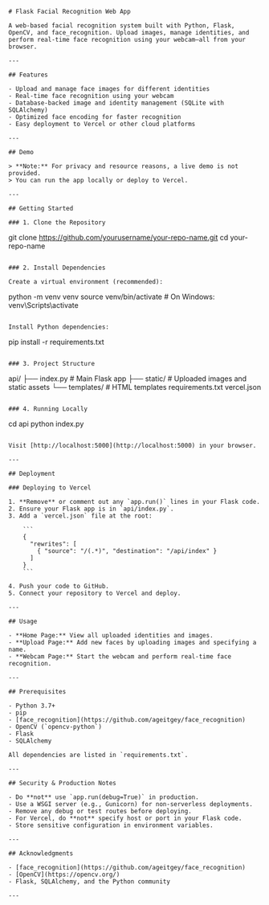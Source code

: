 ```
# Flask Facial Recognition Web App

A web-based facial recognition system built with Python, Flask, OpenCV, and face_recognition. Upload images, manage identities, and perform real-time face recognition using your webcam—all from your browser.

---

## Features

- Upload and manage face images for different identities
- Real-time face recognition using your webcam
- Database-backed image and identity management (SQLite with SQLAlchemy)
- Optimized face encoding for faster recognition
- Easy deployment to Vercel or other cloud platforms

---

## Demo

> **Note:** For privacy and resource reasons, a live demo is not provided.  
> You can run the app locally or deploy to Vercel.

---

## Getting Started

### 1. Clone the Repository

```

git clone https://github.com/yourusername/your-repo-name.git
cd your-repo-name

```

### 2. Install Dependencies

Create a virtual environment (recommended):

```

python -m venv venv
source venv/bin/activate  \# On Windows: venv\Scripts\activate

```

Install Python dependencies:

```

pip install -r requirements.txt

```

### 3. Project Structure

```

api/
├── index.py          \# Main Flask app
├── static/           \# Uploaded images and static assets
└── templates/        \# HTML templates
requirements.txt
vercel.json

```

### 4. Running Locally

```

cd api
python index.py

```

Visit [http://localhost:5000](http://localhost:5000) in your browser.

---

## Deployment

### Deploying to Vercel

1. **Remove** or comment out any `app.run()` lines in your Flask code.
2. Ensure your Flask app is in `api/index.py`.
3. Add a `vercel.json` file at the root:

    ```
    {
      "rewrites": [
        { "source": "/(.*)", "destination": "/api/index" }
      ]
    }
    ```

4. Push your code to GitHub.
5. Connect your repository to Vercel and deploy.

---

## Usage

- **Home Page:** View all uploaded identities and images.
- **Upload Page:** Add new faces by uploading images and specifying a name.
- **Webcam Page:** Start the webcam and perform real-time face recognition.

---

## Prerequisites

- Python 3.7+
- pip
- [face_recognition](https://github.com/ageitgey/face_recognition)
- OpenCV (`opencv-python`)
- Flask
- SQLAlchemy

All dependencies are listed in `requirements.txt`.

---

## Security & Production Notes

- Do **not** use `app.run(debug=True)` in production.
- Use a WSGI server (e.g., Gunicorn) for non-serverless deployments.
- Remove any debug or test routes before deploying.
- For Vercel, do **not** specify host or port in your Flask code.
- Store sensitive configuration in environment variables.

---

## Acknowledgments

- [face_recognition](https://github.com/ageitgey/face_recognition)
- [OpenCV](https://opencv.org/)
- Flask, SQLAlchemy, and the Python community

---



